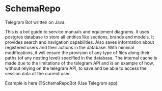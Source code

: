 # SchemaRepo
Telegram Bot written on Java.

This is a bot guide to service manuals and equipment diagrams.
It uses postgres database to store all entities like sections, brands and models.
It provides search and navigation capabilities.
Also saves information about registered users and their actions in the database.
With minimal modifications, it will ensure the provision of any type of files along their paths (of any nesting level) specified in the database.
The internal cache is made due to the limitations of the telegram API and is an example of how, without relying on the telegram API, to save and be able to access the session data of the current user.

Example is here @SchemaRepoBot (Use Telegram app)
